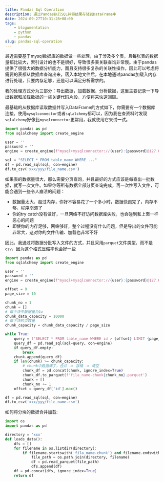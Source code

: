 ```yaml
---
title: Pandas Sql Operation
description: 通过Pandas执行SQL并将结果存储到DataFrame中
date: 2024-09-27T10:31:28+08:00
tags: 
    - blogumentation
    - python
    - pandas
slug: pandas-sql-operation
---
```


最近需要基于mysql数据库的数据做一些处理，由于涉及多个表，且每张表的数据量都比较大，索引设计的也不是很好，导致很多表关联查询非常慢。由于pandas提供了很强大的数据分析能力，而且支持很多复杂的关联性操作，因此可以考虑将需要的表都从数据库查询出来，落入本地文件后，在本地通过pandas加载入内存进行处理，只要内存足够，还是可以满足分析需求的。

我的处理方式分为三部分：导出数据，加载数据，分析数据，这里主要记录一下导出数据和加载数据的一些关键代码片段，方便将来快速回顾。

最基础的从数据库读取数据并写入DataFrame的方式如下，你需要有一个数据库连接，使用`mysqlconnector`或者`sqlalchemy`都可以，因为我在查资料时发现`sqlalchemy`好像比`mysqlconnector`更常用，我就使用它来试一试。

```python
import pandas as pd
from sqlalchemy import create_engine

user = ''
password = ''
engine = create_engine(f"mysql+mysqlconnector://{user}:{password}@127.0.0.1", echo=True)

sql = "SELECT * FROM table_name WHERE ..."
df = pd.read_sql(sql, con=engine)
df.to_csv('xxx/yyy/file_name.csv')
```

如果表的数据量很大，那么需要分页查询，并且最好的方式应该是每查出一批数据，就写一次文件。如果你等所有数据全部分页查询完成，再一次性写入文件，可能会遇到一些令人崩溃的问题：

- 数据量太大，超过内存，你好不容易花了一个多小时，数据快跑完了，内存不够，程序崩溃了
- 你的try catch没有做好，一旦网络不好访问数据库失败，也会碰到和上面一样恶心的问题
- 即使你的内存足够，网络够好，整个过程没有什么问题，但是导出的文件可能非常大，这对你的文件传输、加载也非常不好

因此，我通过将数据分批写入文件的方式，并且采用`parquet`文件类型，而不是`csv`，因为这个格式压缩率也会好一些

```python
import pandas as pd
from sqlalchemy import create_engine

user = ''
password = ''
engine = create_engine(f"mysql+mysqlconnector://{user}:{password}@127.0.0.1", echo=True)

offset = 0
page_size = 10

chunk_no = 1
chunk = []
# 每个块中数据量为1w
chunk_data_capacity = 10000
# 每个块的页数量
chunk_capacity = chunk_data_capacity / page_size

while True:
    query = f"SELECT * FROM table_name WHERE id > {offset} LIMIT {page_size}"
    query_df = pd.read_sql(sql=query, con=engine)
    if query_df.empty:
        break
    chunk.append(query_df)
    if len(chunk) >= chunk_capacity:
        # chunk中数据满了，合并 -> 存储 -> 清空
        chunk_df = pd.concat(chunk, ignore_index=True)
        chunk_df.to_parquet(f'fila_name-chunk{chunk_no}.parquet')
        chunk = []
        chunk_no += 1
    offset = query_df['id'].max()

df = pd.read_sql(sql, con=engine)
df.to_csv('xxx/yyy/file_name.csv')
```

如何将分块的数据合并加载: 

```python
import os
import pandas as pd

directory = 'xxx'
def loads_data():
    dfs = []
    for filename in os.listdir(directory):
        if filename.startswith('fila_name-chunk') and filename.endswith('.parquet'):
            file_path = os.path.join(directory, filename)
            df = pd.read_parquet(file_path)
            dfs.append(df)
    df = pd.concat(dfs, ignore_index=True)
    return df
```

